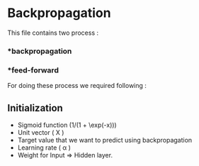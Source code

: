# Backpropagation
This file contains two process :
### *backpropagation  
### *feed-forward

For doing these process we required following :
## Initialization

* Sigmoid function (1/(1 + \exp(-x)))
* Unit vector ( X )
* Target value that we want to predict using backpropagation
* Learning rate ( &alpha; )
* Weight for Input &Rightarrow; Hidden layer.
